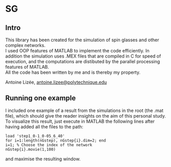 SG
==

## Intro

This library has been created for the simulation of spin glasses and other complex networks.  
I used OOP features of MATLAB to implement the code efficiently. In addition the simulation uses .MEX files that are compiled in C for speed of execution, and the computations are distibuted by the parallel processing features of MATLAB.  
All the code has been written by me and is thereby my property.

Antoine Lizée, antoine.lizee@polytechnique.edu


## Running one example

I included one example of a result from the simulations in the root (the .mat file), which should give the reader insights on the aim of this personal study. To visualize this result, just execute in MATLAB the following lines after having added all the files to the path:

    load 'step1_0-1_0-05_6_40'  
    for i=1:length(nGstep), nGstep{i}.dim=2; end  
    i=1; % Choose the index of the network  
    nGstep{i}.movie(1,100)

and maximise the resulting window.


